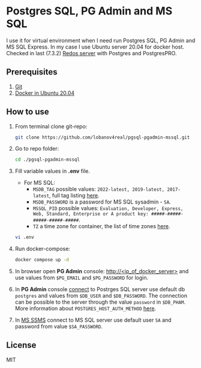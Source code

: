 # Postgres SQL, PG Admin and MS SQL

I use it for virtual environment when I need run Postgres SQL, PG Admin and MS SQL Express. In my case I use Ubuntu server 20.04 for docker host.
Checked in last (7.3.2) [Redos server](https://redos.red-soft.ru/product/downloads/) with Postgres and PostgresPRO.

## Prerequisites

1. [Git](https://git-scm.com/downloads)
2. [Docker in Ubuntu 20.04](https://github.com/lobanov4real/installation-guiedes/blob/main/install_docker_ubuntu_20-04.md)

## How to use

1. From terminal clone git-repo:

    ```bash
    git clone https://github.com/lobanov4real/pgsql-pgadmin-mssql.git
    ```

2. Go to repo folder:

    ```bash
    cd ./pgsql-pgadmin-mssql
    ```

3. Fill variable values in **.env** file.

    * For MS SQL:
        * `MSDB_TAG` possible values: `2022-latest, 2019-latest, 2017-latest`, full tag listing [here](https://hub.docker.com/_/microsoft-mssql-server).
        * `MSDB_PASSWORD` is a password for MS SQL sysadmin - `SA`.
        * `MSSQL_PID` possible values: `Evaluation, Developer, Express, Web, Standard, Enterprise or A product key: #####-#####-#####-#####-#####`.
        * `TZ` a time zone for container, the list of time zones [here](<https://en.wikipedia.org/wiki/List_of_tz_database_time_zones#List>).<p>

    ```bash
    vi .env
    ```

4. Run docker-compose:

    ```bash
    docker compose up -d
    ```

5. In browser open **PG Admin** console: [http://<ip_of_docker_server>](https://github.com/lobanov4real/pgsql-pgadmin-mssql/blob/master/README.md#how-to-use) and use values from `$PG_EMAIL` and `$PG_PASSWORD` for login.
6. In **PG Admin** console [connect](https://www.pgadmin.org/docs/pgadmin4/development/connecting.html) to Postrges SQL server use default db `postgres` and values from `$DB_USER` and `$DB_PASSWORD`. The connection can be possible to the server through the value ``password`` in `$DB_PHAM`. More information about `POSTGRES_HOST_AUTH_METHOD` [here](https://hub.docker.com/_/postgres).
7. In [MS SSMS](https://learn.microsoft.com/ru-ru/sql/ssms/download-sql-server-management-studio-ssms?view=sql-server-ver16) connect to MS SQL server use default user `SA` and password from value `$SA_PASSWORD`.

## License

MIT
